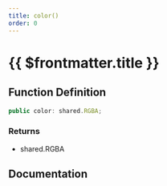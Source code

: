 ```yaml
---
title: color()
order: 0
---
```


# {{ $frontmatter.title }}

<!--@include: ./color_partial_header.md-->

## Function Definition

```ts
public color: shared.RGBA;
```

### Returns

* shared.RGBA

## Documentation

<!--@include: ./color_partial_footer.md-->
